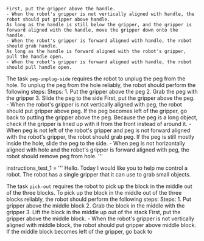 
    First, put the gripper above the handle.
    - When the robot's gripper is not vertically aligned with handle, the robot should put gripper above handle.
    As long as the handle is still below the gripper, and the gripper is forward aligned with the handle, move the gripper down onto the handle.
    - When the robot's gripper is forward aligned with handle, the robot should grab handle.
    As long as the handle is forward aligned with the robot's gripper, pull the handle open.
    - When the robot's gripper is forward aligned with handle, the robot should pull handle open.

The task `peg-unplug-side` requires the robot to unplug the peg from the hole.
To unplug the peg from the hole reliably, the robot should perform the following steps:
    Steps:  1. Put the gripper above the peg  2. Grab the peg with the gripper  3. Slide the peg to the side
    First, put the gripper above the peg.
    - When the robot's gripper is not vertically aligned with peg, the robot should put gripper above peg.
    If the peg becomes left of the gripper, go back to putting the gripper above the peg. Because the peg is a long object, check if the gripper is lined up with it from the front instead of around it.
    - When peg is not left of the robot's gripper and peg is not forward aligned with the robot's gripper, the robot should grab peg.
    If the peg is still mostly inside the hole, slide the peg to the side.
    - When peg is not horizontally aligned with hole and the robot's gripper is forward aligned with peg, the robot should remove peg from hole.
'''

instructions_test_1 = '''
Hello. Today I would like you to help me control a robot. The robot has a single gripper that it can use to grab small objects.


The task `pick-out` requires the robot to pick up the block in the middle out of the three blocks.
To pick up the block in the middle out of the three blocks reliably, the robot should perform the following steps:
    Steps:  1. Put gripper above the middle block  2. Grab the block in the middle with the gripper  3. Lift the block in the middle up out of the stack
    First, put the gripper above the middle block.
    - When the robot's gripper is not vertically aligned with middle block, the robot should put gripper above middle block.
    If the middle block becomes left of the gripper, go back to